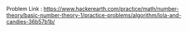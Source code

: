 Problem Link : https://www.hackerearth.com/practice/math/number-theory/basic-number-theory-1/practice-problems/algorithm/lola-and-candies-36b57b1b/